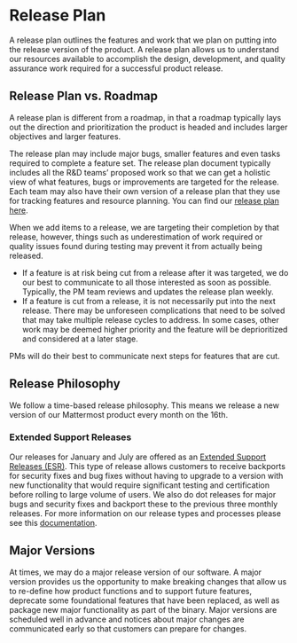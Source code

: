 # Release Plan

A release plan outlines the features and work that we plan on putting into the release version of the product. A release plan allows us to understand our resources available to accomplish the design, development, and quality assurance work required for a successful product release. 

## Release Plan vs. Roadmap

A release plan is different from a roadmap, in that a roadmap typically lays out the direction and prioritization the product is headed and includes larger objectives and larger features. 

The release plan may include major bugs, smaller features and even tasks required to complete a feature set. The release plan document typically includes all the R&D teams’ proposed work so that we can get a holistic view of what features, bugs or improvements are targeted for the release. Each team may also have their own version of a release plan that they use for tracking features and resource planning. You can find our [release plan here](https://mattermost.productboard.com/feature-board/1097526-release-tracking-internal).

When we add items to a release, we are targeting their completion by that release, however, things such as underestimation of work required or quality issues found during testing may prevent it from actually being released.

* If a feature is at risk being cut from a release after it was targeted, we do our best to communicate to all those interested as soon as possible. Typically, the PM team reviews and updates the release plan weekly.
* If a feature is cut from a release, it is not necessarily put into the next release. There may be unforeseen complications that need to be solved that may take multiple release cycles to address. In some cases, other work may be deemed higher priority and the feature will be deprioritized and considered at a later stage.

PMs will do their best to communicate next steps for features that are cut.

## Release Philosophy

We follow a time-based release philosophy. This means we release a new version of our Mattermost product every month on the 16th.

### Extended Support Releases

Our releases for January and July are offered as an [Extended Support Releases (ESR)](https://docs.mattermost.com/administration/extended-support-release.html). This type of release allows customers to receive backports for security fixes and bug fixes without having to upgrade to a version with new functionality that would require significant testing and certification before rolling to large volume of users. We also do dot releases for major bugs and security fixes and backport these to the previous three monthly releases. For more information on our release types and processes please see this [documentation](https://handbook.mattermost.com/operations/research-and-development/product/release-process/release-overview).

## Major Versions

At times, we may do a major release version of our software. A major version provides us the opportunity to make breaking changes that allow us to re-define how product functions and to support future features, deprecate some foundational features that have been replaced, as well as package new major functionality as part of the binary. Major versions are scheduled well in advance and notices about major changes are communicated early so that customers can prepare for changes.
